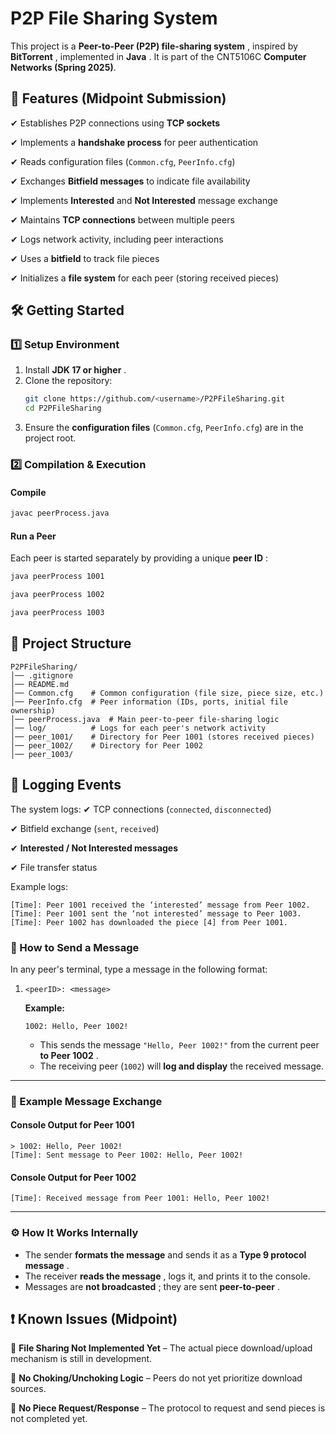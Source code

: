 # P2P File Sharing System

This project is a  **Peer-to-Peer (P2P) file-sharing system** , inspired by  **BitTorrent** , implemented in  **Java** . It is part of the  CNT5106C **Computer Networks (Spring 2025)**.

## 🚀 Features (Midpoint Submission)

✔ Establishes P2P connections using **TCP sockets**

✔ Implements a **handshake process** for peer authentication

✔ Reads configuration files (`Common.cfg`, `PeerInfo.cfg`)

✔ Exchanges **Bitfield messages** to indicate file availability

✔ Implements **Interested** and **Not Interested** message exchange

✔ Maintains **TCP connections** between multiple peers

✔ Logs network activity, including peer interactions

✔ Uses a **bitfield** to track file pieces

✔ Initializes a **file system** for each peer (storing received pieces)

## 🛠️ Getting Started

### **1️⃣ Setup Environment**

1. Install  **JDK 17 or higher** .
2. Clone the repository:
   ```sh
   git clone https://github.com/<username>/P2PFileSharing.git
   cd P2PFileSharing
   ```
3. Ensure the **configuration files** (`Common.cfg`, `PeerInfo.cfg`) are in the project root.

### **2️⃣ Compilation & Execution**

#### **Compile**

```sh
javac peerProcess.java
```

#### **Run a Peer**

Each peer is started separately by providing a unique  **peer ID** :

```sh
java peerProcess 1001
```

```sh
java peerProcess 1002
```

```sh
java peerProcess 1003
```

## 📂 Project Structure

```
P2PFileSharing/
│── .gitignore
│── README.md
│── Common.cfg    # Common configuration (file size, piece size, etc.)
│── PeerInfo.cfg  # Peer information (IDs, ports, initial file ownership)
│── peerProcess.java  # Main peer-to-peer file-sharing logic
│── log/          # Logs for each peer's network activity
│── peer_1001/    # Directory for Peer 1001 (stores received pieces)
│── peer_1002/    # Directory for Peer 1002
│── peer_1003/
```

## 📝 Logging Events

The system logs:
✔ TCP connections (`connected`, `disconnected`)

✔ Bitfield exchange (`sent`, `received`)

✔ **Interested / Not Interested messages**

✔ File transfer status

Example logs:

```
[Time]: Peer 1001 received the ‘interested’ message from Peer 1002.
[Time]: Peer 1001 sent the ‘not interested’ message to Peer 1003.
[Time]: Peer 1002 has downloaded the piece [4] from Peer 1001.
```

### **📝 How to Send a Message**

In any peer's terminal, type a message in the following format:

1. ```
   <peerID>: <message>
   ```

   **Example:**

   ```
   1002: Hello, Peer 1002!
   ```

   * This sends the message `"Hello, Peer 1002!"` from the current peer  **to Peer 1002** .
   * The receiving peer (`1002`) will **log and display** the received message.

---

### **📌 Example Message Exchange**

#### **Console Output for Peer 1001**

```
> 1002: Hello, Peer 1002!
[Time]: Sent message to Peer 1002: Hello, Peer 1002!
```

#### **Console Output for Peer 1002**

```
[Time]: Received message from Peer 1001: Hello, Peer 1002!
```

---

### **⚙️ How It Works Internally**

* The sender **formats the message** and sends it as a  **Type 9 protocol message** .
* The receiver  **reads the message** , logs it, and prints it to the console.
* Messages are  **not broadcasted** ; they are sent  **peer-to-peer** .

## ❗ Known Issues (Midpoint)

🔹 **File Sharing Not Implemented Yet** – The actual piece download/upload mechanism is still in development.

🔹 **No Choking/Unchoking Logic** – Peers do not yet prioritize download sources.

🔹 **No Piece Request/Response** – The protocol to request and send pieces is not completed yet.
